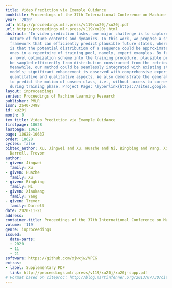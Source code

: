 ```yaml
---
title: Video Prediction via Example Guidance
booktitle: Proceedings of the 37th International Conference on Machine Learning
year: '2020'
pdf: http://proceedings.mlr.press/v119/xu20j/xu20j.pdf
url: http://proceedings.mlr.press/v119/xu20j.html
abstract: 'In video prediction tasks, one major challenge is to capture the multi-modal
  nature of future contents and dynamics. In this work, we propose a simple yet effective
  framework that can efficiently predict plausible future states, where the key insight
  is that the potential distribution of a sequence could be approximated with analogous
  ones in a repertoire of training pool, namely, expert examples. By further incorporating
  a novel optimization scheme into the training procedure, plausible predictions can
  be sampled efficiently from distribution constructed from the retrieved examples.
  Meanwhile, our method could be seamlessly integrated with existing stochastic predictive
  models; significant enhancement is observed with comprehensive experiments in both
  quantitative and qualitative aspects. We also demonstrate the generalization ability
  to predict the motion of unseen class, i.e., without access to corresponding data
  during training phase. Project Page: \hyperlink{https://sites.google.com/view/vpeg-supp/home.}{https://sites.google.com/view/vpeg-supp/home.}'
layout: inproceedings
series: Proceedings of Machine Learning Research
publisher: PMLR
issn: 2640-3498
id: xu20j
month: 0
tex_title: Video Prediction via Example Guidance
firstpage: 10628
lastpage: 10637
page: 10628-10637
order: 10628
cycles: false
bibtex_author: Xu, Jingwei and Xu, Huazhe and Ni, Bingbing and Yang, Xiaokang and
  Darrell, Trevor
author:
- given: Jingwei
  family: Xu
- given: Huazhe
  family: Xu
- given: Bingbing
  family: Ni
- given: Xiaokang
  family: Yang
- given: Trevor
  family: Darrell
date: 2020-11-21
address: 
container-title: Proceedings of the 37th International Conference on Machine Learning
volume: '119'
genre: inproceedings
issued:
  date-parts:
  - 2020
  - 11
  - 21
software: https://github.com/xjwxjw/VPEG
extras:
- label: Supplementary PDF
  link: http://proceedings.mlr.press/v119/xu20j/xu20j-supp.pdf
# Format based on citeproc: http://blog.martinfenner.org/2013/07/30/citeproc-yaml-for-bibliographies/
---
```

